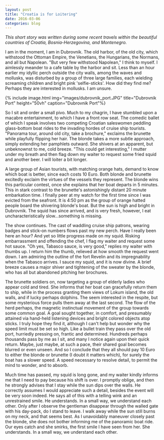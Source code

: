 ```yaml
---
layout: post
title: "Croatia is for Loitering"
date: 2016-03-06
categories: blog
---
```


*This short story was written during some recent travels within the 
beautiful countries of Croatia, Bosnia-Herzegovina, and Montenegro.*

I am in the moment, I am in Dubrovnik. The old harbor, of the old city, 
which withstood the Ottoman Empire, the Venetians, the Hungarians, the 
Normans, and all but Napolean. "But very few withstood Napolean," I think
to myself. I aimlessly meander to a cafe table by the harbor and sit. 
Less than an hour earlier my idyllic perch outside the city walls, 
among the waves and mollusks, was disturbed by a group of three large families, 
each wielding screaming children and bright pink 'selfie-sticks'. How did
they find me? Perhaps they are interested in mollusks. I am unsure.

{% include image.html img="images/dubrovnik_port.JPG" title="Dubrovnik Port" 
    height="50vh" caption="Dubrovnik Port"%}

So I sit and order a small pivo. Much to my chagrin, I have stumbled upon
a macabre entertainment, to which I have a front row seat. The comedic 
ballet of which I speak involves two competing Croatian saleswomen peddling 
glass-bottom boat rides to the invading hordes of cruise ship tourists.
"Panorama tour, around old city, take a brochure," exclaims the brunette 
while playfully flipping her hair. The blonde takes a more subtle approach, 
simply extending her pamphlets outward. She shivers at an apparent, but
unbeknownst to me, cold breeze. "This could get interesting," I mutter 
under my breath and then flag down my waiter to request some fried squid
and another beer. I will loiter a bit longer.

A large group of Asian tourists, with matching orange hats, demand to 
know which boat is better, since each costs 10 Euro. Both blonde and 
brunette excitedly exclaim the virtues of the vessels they represent. 
The blonde wins this particular contest, once she explains that her 
boat departs in 5 minutes. This in stark contrast to the brunette's 
astonishingly distant 20 minute embarkation time. I finally peer at my
watch for the first time since I was evicted from the seafront. 
It is 4:50 pm as the group of orange hatted people board the shivering 
blonde's boat. But the sun is high and bright in Dubrovnik. 
The squid has since arrived, and is very fresh, however, 
I eat uncharacteristically slow...something is missing. 

The show continues. The cast of waddling cruise ship patrons, wearing 
badges and stick-on numbers flows past my new perch. Have I really
been here an hour? And yet so little progress made on my squid. Risking
embarrassment and offending the chef, I flag my waiter and request some
hot sauce. "Oh yes, Tabasco sauce, is very good," replies my waiter with
thumbs up. I return him the thumb, relieved at how smooth the request 
went down. I am admiring the outline of the fort Revelin and its 
impregnability when the Tabasco arrives. I sauce my squid, and it is now
divine. A brief breeze causes a major shiver and tightening of the 
sweater by the blonde, who has all but abandoned pitching her 
brochures.

The brunette soldiers on, now targeting a group of elderly ladies who appear 
cold and tired. She informs that her boat can gracefully return them to ship, 
while in the process granting them views of Lokum island, the old walls, and 
if lucky perhaps dolphins. The seem interested in the respite, but some 
mysterious force pulls them away at the last second. The flow of the herd 
perhaps, the magnetic instinctual movement of the group towards some common
goal. A goal sought together, in comfort, and presumably attained via hand-held 
listening devices and bright colored objects atop sticks. I truly hope they 
find it, although I can't help but wonder why the speed limit must be set so 
high. Like a bullet train they pass over the old port, hurriedly pressing on, 
frantic and determined. Hundreds perhaps thousands pass by me as I sit, and 
many I notice again upon their quick return. Maybe, just maybe, at such a 
pace, their shared goal becomes blurred or even unseen. And so I conclude 
that they all should pay 10 Euro to either the blonde or brunette 
(I doubt it matters which), for surely the boat has a slower speed. A speed
necessary to resolve detail, to permit the mind to wonder, and to absorb. 

Much time has passed, my squid is long gone, and my waiter kindly informs me 
that I need to pay because his shift is over. I promptly oblige, and then he 
strongly advises that I stay while the sun dips over the walls. He correctly 
assumes I would appreciate such a detail, besides the event will be very soon
indeed. He says all of this with a telling wink and an unrestrained smile. 
He understands. In a small way, we understand each other. Only after I observe 
the gentleman disappear through the walled gate with his day-pack, do I stand 
to leave. I walk away while the sun still burns on my neck, and that seems 
best. As I unavoidably maneuver closely past the blonde, she does not bother 
informing me of the panoramic boat ride. Our eyes catch and she smirks, the 
first smile I have seen from her. She understands. In a small way, we 
understand each other. 
